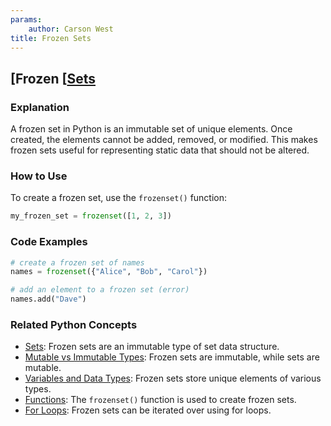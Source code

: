 ```yaml
---
params:
	author: Carson West
title: Frozen Sets
--- 
```

## [Frozen [[Sets](./../frozen-[[sets/)

### Explanation
A frozen set in Python is an immutable set of unique elements. Once created, the elements cannot be added, removed, or modified. This makes frozen sets useful for representing static data that should not be altered.

### How to Use
To create a frozen set, use the `frozenset()` function:

```python
my_frozen_set = frozenset([1, 2, 3])
```

### Code Examples
```python
# create a frozen set of names
names = frozenset({"Alice", "Bob", "Carol"})

# add an element to a frozen set (error)
names.add("Dave")
```

### Related Python Concepts
- [Sets](./../sets/): Frozen sets are an immutable type of set data structure.
- [Mutable vs Immutable Types](./../mutable-vs-immutable-types/): Frozen sets are immutable, while sets are mutable.
- [Variables and Data Types](./../variables-and-data-types/): Frozen sets store unique elements of various types.
- [Functions](./../functions/): The `frozenset()` function is used to create frozen sets.
- [For Loops](./../for-loops/): Frozen sets can be iterated over using for loops.